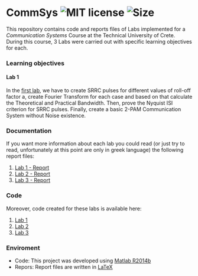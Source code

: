 # CommSys ![MIT license](https://img.shields.io/github/license/CSpyridakis/CommSys?style=plastic) ![Size](https://img.shields.io/github/repo-size/CSpyridakis/CommSys.svg?style=plastic)

This repository contains code and reports files of Labs implemented for a <i>Communication Systems</i> Course at the Technical University of Crete. During this course, 3 Labs were carried out with specific learning objectives for each.

### Learning objectives
#### Lab 1
In the [first lab](./Lab-1/),  we have to create SRRC pulses for different values of roll-off factor a, create Fourier Transform for each case and based on that calculate the Theoretical and Practical Bandwidth. Then, prove the Nyquist ISI criterion for SRRC pulses. Finally, create a basic 2-PAM Communication System without Noise existence.

### Documentation
If you want more information about each lab you could read (or just try to read, unfortunately at this point are only in greek language) the following report files:

1. [Lab 1 - Report](./Lab-1/doc/Communication_Systems_1_Exercise_1.pdf)
2. [Lab 2 - Report](./Lab-2/doc/Communication_Systems_1_Exercise_2.pdf)
3. [Lab 3 - Report](./Lab-3/doc/Communication_Systems_1_Exercise_3.pdf)

### Code
Moreover, code created for these labs is available here:

1. [Lab 1](./Lab-1/src)
2. [Lab 2](./Lab-2/src)
2. [Lab 3](./Lab-3/src)

### Enviroment
* Code: This project was developed using [Matlab R2014b](https://mathworks.com)
* Repors: Report files are written in [LaTeX](https://www.latex-project.org/)
